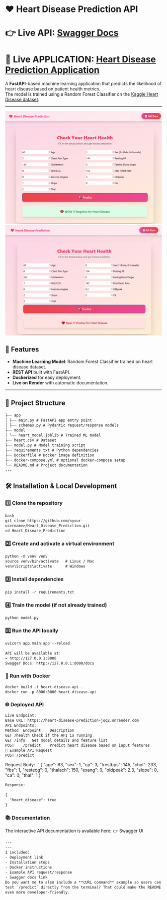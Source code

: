 # ❤️ Heart Disease Prediction API
# 👉 **Live API**: [Swagger Docs](https://heart-disease-prediction-joq2.onrender.com/docs#/)
# 🚀 **Live APPLICATION**: [Heart Disease Prediction Application](https://heart-disease-prediction-joq2.onrender.com/)
A **FastAPI**-based machine learning application that predicts the likelihood of heart disease based on patient health metrics.  
The model is trained using a Random Forest Classifier on the [Kaggle Heart Disease dataset](https://www.kaggle.com/datasets/johnsmith88/heart-disease-dataset).

---
![Screenshot](https://github.com/mahisalman/Heart_Disease_Prediction/blob/main/Screenshot_2.png)
![Screenshot](https://github.com/mahisalman/Heart_Disease_Prediction/blob/main/Screenshot_1.png)
## 📌 Features
- **Machine Learning Model**: Random Forest Classifier trained on heart disease dataset.
- **REST API** built with FastAPI.
- **Dockerized** for easy deployment.
- **Live on Render** with automatic documentation.

---

## 📂 Project Structure
```
├── app
│ ├── main.py # FastAPI app entry point
│ ├── schemas.py # Pydantic request/response models
├── model
│ └── heart_model.joblib # Trained ML model
├── heart.csv # Dataset
├── model.py # Model training script
├── requirements.txt # Python dependencies
├── Dockerfile # Docker image definition
├── docker-compose.yml # Optional docker-compose setup
└── README.md # Project documentation
---
```
## 🛠 Installation & Local Development

### 1️⃣ Clone the repository
```
bash
git clone https://github.com/<your-username>/Heart_Disease_Prediction.git
cd Heart_Disease_Prediction
```
### 2️⃣ Create and activate a virtual environment
```
python -m venv venv
source venv/bin/activate   # Linux / Mac
venv\Scripts\activate      # Windows
```
### 3️⃣ Install dependencies
```
pip install -r requirements.txt
```
### 4️⃣ Train the model (if not already trained)
```
python model.py
```
### 5️⃣ Run the API locally
```
uvicorn app.main:app --reload

API will be available at:
➡ http://127.0.0.1:8000
Swagger Docs: http://127.0.0.1:8000/docs
```
### 🐳 Run with Docker
```
docker build -t heart-disease-api .
docker run -p 8000:8000 heart-disease-api
```
### 🌐 Deployed API
```
Live Endpoint:
Base URL: https://heart-disease-prediction-joq2.onrender.com
API Endpoints:
Method	Endpoint	Description
GET	/health	Check if the API is running
GET	/info	Get model details and feature list
POST	/predict	Predict heart disease based on input features
📄 Example API Request
POST /predict
```
Request Body:
``
{
  "age": 63,
  "sex": 1,
  "cp": 3,
  "trestbps": 145,
  "chol": 233,
  "fbs": 1,
  "restecg": 0,
  "thalach": 150,
  "exang": 0,
  "oldpeak": 2.3,
  "slope": 0,
  "ca": 0,
  "thal": 1
}
```
Response:

{
  "heart_disease": true
}
```
### 📚 Documentation

The interactive API documentation is available here:
👉 Swagger UI
```
---
---
I included:
- Deployment link
- Installation steps
- Docker instructions
- Example API request/response
- Swagger docs link
Do you want me to also include a **cURL command** example so users can test `/predict` directly from the terminal? That could make the README even more developer-friendly.

```



